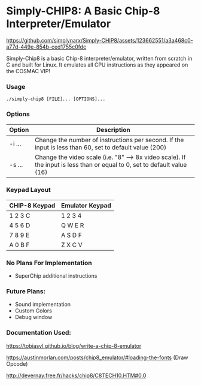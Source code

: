 # Simply-CHIP8: A Basic Chip-8 Interpreter/Emulator

https://github.com/simplynarx/Simply-CHIP8/assets/123662551/a3a468c0-a77d-449e-854b-ced1755c0fdc

Simply-Chip8 is a basic Chip-8 interpreter/emulator, written from scratch in C and built for Linux. It emulates all CPU instructions as they appeared on the COSMAC VIP!

### Usage
```
./simply-chip8 [FILE]... [OPTIONS]...
```
### Options 

| Option | Description |
| --- | --- |
| -i ... | Change the number of instructions per second. If the input is less than 60, set to default value (200) |
| -s ... | Change the video scale (i.e. "8" --> 8x video scale). If the input is less than or equal to 0, set to default value (16) | 

### Keypad Layout

| CHIP-8 Keypad | Emulator Keypad |
| --- | --- |
| 1 2 3 C | 1 2 3 4 |
| 4 5 6 D | Q W E R |
| 7 8 9 E | A S D F |
| A 0 B F | Z X C V |

### No Plans For Implementation
- SuperChip additional instructions

### Future Plans:
- Sound implementation
- Custom Colors
- Debug window

### Documentation Used:

https://tobiasvl.github.io/blog/write-a-chip-8-emulator

https://austinmorlan.com/posts/chip8_emulator/#loading-the-fonts (Draw Opcode)

http://devernay.free.fr/hacks/chip8/C8TECH10.HTM#0.0
